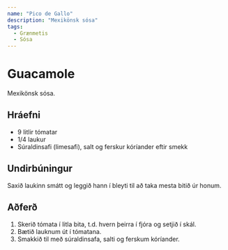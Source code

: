 ```yaml
---
name: "Pico de Gallo"
description: "Mexikönsk sósa"
tags:
  - Grænmetis
  - Sósa
---
```


# Guacamole

Mexikönsk sósa.

## Hráefni

- 9 litlir tómatar 
- 1/4 laukur
- Súraldinsafi (limesafi), salt og ferskur kóríander eftir smekk

## Undirbúningur

Saxið laukinn smátt og leggið hann í bleyti til að taka mesta bitið úr honum.

## Aðferð

1. Skerið tómata í litla bita, t.d. hvern þeirra í fjóra og setjið í skál.
2. Bætið lauknum út í tómatana.
3. Smakkið til með súraldinsafa, salti og ferskum kóríander.
